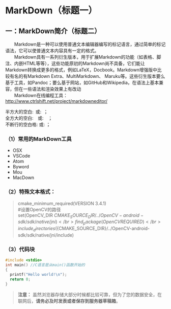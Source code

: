 # MarkDown（标题一）
## 一：MarkDown简介（标题二）
&emsp;&emsp;Markdown是一种可以使用普通文本编辑器编写的标记语言，通过简单的标记语法，它可以使普通文本内容具有一定的格式。</br>
&emsp;&emsp;Markdown具有一系列衍生版本，用于扩展Markdown的功能（如表格、脚注、内嵌HTML等等），这些功能原初的Markdown尚不具备，它们能让Markdown转换成更多的格式，例如LaTeX，Docbook。Markdown增强版中比较有名的有Markdown Extra、MultiMarkdown、 Maruku等。这些衍生版本要么基于工具，如Pandoc；要么基于网站，如GitHub和Wikipedia，在语法上基本兼容，但在一些语法和渲染效果上有改动</br>
&emsp;&emsp;Markdown在线编程工具：http://www.ctrlshift.net/project/markdowneditor/

半方大的空白:&ensp;或:&#8194;；</br>
全方大的空白:&emsp;或:&#8195;；</br>
不断行的空白格:&nbsp;或:&#160;；</br>
### （1）常用的MarkDown工具
- OSX
- VSCode
- Atom
- Byword
- Mou
- MacDown

### （2）特殊文本格式：
> cmake_minimum_required(VERSION 3.4.1)</br>
> #设置OpenCV的路径</br>
> set(OpenCV_DIR ${CMAKE_SOURCE_DIR}/../OpenCV-android-sdk/sdk/native/jni)</br>
> find_package(OpenCV REQUIRED)</br>
> include_directories(${CMAKE_SOURCE_DIR}/../OpenCV-android-sdk/sdk/native/jni/include)</br>
### （3）代码块
``` C++
#include <stdio> 
int main() //C语言是从main()函数开始的
{
  printf("Hello world!\n"); 
  return 0; 
}
```

> **注意：** 虽然浏览器存储大部分时候都比较可靠，但为了您的数据安全，在联网后，**请务必及时发表或者保存到服务器草稿箱**。
